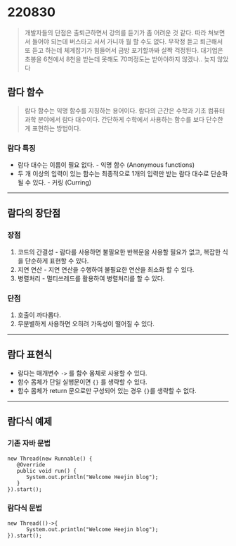 220830
=========

> 개발자들의 단점은 출퇴근하면서 강의를 듣기가 좀 어려운 것 같다. 따라 쳐보면서 들어야 되는데 버스타고 서서 가니까 뭘 할 수도 없다. 무작정 듣고 퇴근해서 또 듣고 하는데 체계잡기가 힘들어서 금방 포기할까봐 살짝 걱정된다. 대기업은 초봉을 6천에서 8천을 받는데 못해도 70퍼정도는 받아야하지 않겠나.. 늦지 않았다

## 람다 함수

> 람다 함수는 익명 함수를 지칭하는 용어이다.
람다의 근간은 수학과 기초 컴퓨터 과학 분야에서 람다 대수이다. 간단하게 수학에서 사용하는 함수를 보다 단수한게 표현하는 방법이다.

### 람다 특징

* 람다 대수는 이름이 필요 없다. - 익명 함수 (Anonymous functions)
* 두 개 이상의 입력이 있는 함수는 최종적으로 1개의 입력만 받는 람다 대수로 단순화 될 수 있다. - 커링 (Curring)

-------

## 람다의 장단점

### 장점

1. 코드의 간결성 - 람다를 사용하면 불필요한 반복문을 사용할 필요가 없고, 복잡한 식을 단순하게 표현할 수 있다.
2. 지연 연산 - 지연 연산을 수행하여 불필요한 연산을 최소화 할 수 있다.
3. 병렬처리 - 멀티쓰레드를 활용하여 병렬처리를 할 수 있다.


### 단점

1. 호출이 까다롭다.
2. 무분별하게 사용하면 오히려 가독성이 떨어질 수 있다.

-------

## 람다 표현식

* 람다는 매개변수 `->` 를 함수 몸체로 사용할 수 있다.
* 함수 몸체가 단일 실행문이면 `{}` 를 생략할 수 있다.
* 함수 몸체가 return 문으로만 구성되어 있는 경우 `{}`를 생략할 수 없다.

-------

## 람다식 예제

### 기존 자바 문법

```
new Thread(new Runnable() {
   @Override
   public void run() { 
      System.out.println("Welcome Heejin blog"); 
   }
}).start();
```

### 람다식 문법

```
new Thread(()->{
      System.out.println("Welcome Heejin blog");
}).start();
```


